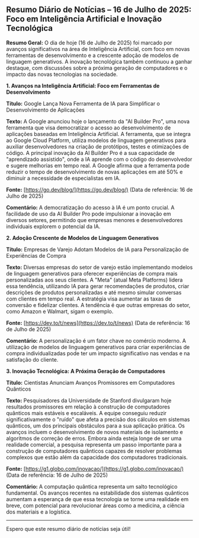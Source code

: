 ## Resumo Diário de Notícias – 16 de Julho de 2025: Foco em Inteligência Artificial e Inovação Tecnológica

**Resumo Geral:** O dia de hoje (16 de Julho de 2025) foi marcado por avanços significativos na área de Inteligência Artificial, com foco em novas ferramentas de desenvolvimento e a crescente adoção de modelos de linguagem generativos. A inovação tecnológica também continuou a ganhar destaque, com discussões sobre a próxima geração de computadores e o impacto das novas tecnologias na sociedade.

**1. Avanços na Inteligência Artificial: Foco em Ferramentas de Desenvolvimento**

**Título:** Google Lança Nova Ferramenta de IA para Simplificar o Desenvolvimento de Aplicações

**Texto:** A Google anunciou hoje o lançamento da "AI Builder Pro", uma nova ferramenta que visa democratizar o acesso ao desenvolvimento de aplicações baseadas em Inteligência Artificial. A ferramenta, que se integra ao Google Cloud Platform, utiliza modelos de linguagem generativos para auxiliar desenvolvedores na criação de protótipos, testes e otimizações de código. A principal inovação da AI Builder Pro é a sua capacidade de "aprendizado assistido", onde a IA aprende com o código do desenvolvedor e sugere melhorias em tempo real. A Google afirma que a ferramenta pode reduzir o tempo de desenvolvimento de novas aplicações em até 50% e diminuir a necessidade de especialistas em IA.

**Fonte:** [https://go.dev/blog/](https://go.dev/blog/) (Data de referência: 16 de Julho de 2025)

**Comentário:** A democratização do acesso à IA é um ponto crucial. A facilidade de uso da AI Builder Pro pode impulsionar a inovação em diversos setores, permitindo que empresas menores e desenvolvedores individuais explorem o potencial da IA.

**2. Adoção Crescente de Modelos de Linguagem Generativos**

**Título:** Empresas de Varejo Adotam Modelos de IA para Personalização de Experiências de Compra

**Texto:** Diversas empresas do setor de varejo estão implementando modelos de linguagem generativos para oferecer experiências de compra mais personalizadas aos seus clientes. A "Meta" (atual Meta Platforms) lidera essa tendência, utilizando IA para gerar recomendações de produtos, criar descrições de produtos personalizadas e até mesmo simular conversas com clientes em tempo real. A estratégia visa aumentar as taxas de conversão e fidelizar clientes. A tendência é que outras empresas do setor, como Amazon e Walmart, sigam o exemplo.

**Fonte:** [https://dev.to/t/news](https://dev.to/t/news) (Data de referência: 16 de Julho de 2025)

**Comentário:** A personalização é um fator chave no comércio moderno. A utilização de modelos de linguagem generativos para criar experiências de compra individualizadas pode ter um impacto significativo nas vendas e na satisfação do cliente.

**3. Inovação Tecnológica: A Próxima Geração de Computadores**

**Título:** Cientistas Anunciam Avanços Promissores em Computadores Quânticos

**Texto:** Pesquisadores da Universidade de Stanford divulgaram hoje resultados promissores em relação à construção de computadores quânticos mais estáveis e escaláveis. A equipe conseguiu reduzir significativamente o "ruído" que afeta a precisão dos cálculos em sistemas quânticos, um dos principais obstáculos para a sua aplicação prática. Os avanços incluem o desenvolvimento de novos materiais de isolamento e algoritmos de correção de erros. Embora ainda esteja longe de ser uma realidade comercial, a pesquisa representa um passo importante para a construção de computadores quânticos capazes de resolver problemas complexos que estão além da capacidade dos computadores tradicionais.

**Fonte:** [https://g1.globo.com/inovacao/](https://g1.globo.com/inovacao/) (Data de referência: 16 de Julho de 2025)

**Comentário:** A computação quântica representa um salto tecnológico fundamental. Os avanços recentes na estabilidade dos sistemas quânticos aumentam a esperança de que essa tecnologia se torne uma realidade em breve, com potencial para revolucionar áreas como a medicina, a ciência dos materiais e a logística.

---

Espero que este resumo diário de notícias seja útil!
